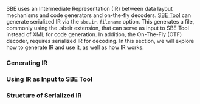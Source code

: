 SBE uses an Intermediate Representation (IR) between data layout mechanisms and code generators and on-the-fly decoders. [SBE Tool](wiki/Sbe-Tool-Guide) can generate serialized IR via the `sbe.ir.filename` option. This generates a file, commonly using the .sbeir extension, that can serve as input to SBE Tool instead of XML for code generation. In addition, the On-The-Fly (OTF) decoder, requires serialized IR for decoding. In this section, we will explore how to generate IR and use it, as well as how IR works.

### Generating IR

### Using IR as Input to SBE Tool

### Structure of Serialized IR
